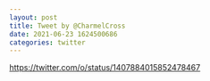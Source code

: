 ```yaml
--- 
layout: post 
title: Tweet by @CharmelCross 
date: 2021-06-23 1624500686 
categories: twitter 
--- 
```

https://twitter.com/o/status/1407884015852478467